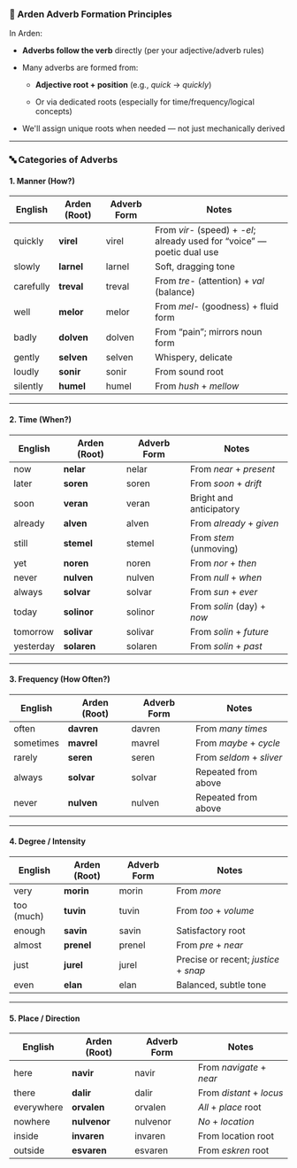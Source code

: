 
### **📘 Arden Adverb Formation Principles**

In Arden:

* **Adverbs follow the verb** directly (per your adjective/adverb rules)

* Many adverbs are formed from:

  * **Adjective root \+ position** (e.g., *quick* → *quickly*)

  * Or via dedicated roots (especially for time/frequency/logical concepts)

* We'll assign unique roots when needed — not just mechanically derived

---

### **🔤 Categories of Adverbs**

#### **1\. Manner (How?)**

| English | Arden (Root) | Adverb Form | Notes |
| ----- | ----- | ----- | ----- |
| quickly | **virel** | virel | From *vir-* (speed) \+ *\-el*; already used for “voice” — poetic dual use |
| slowly | **larnel** | larnel | Soft, dragging tone |
| carefully | **treval** | treval | From *tre-* (attention) \+ *val* (balance) |
| well | **melor** | melor | From *mel-* (goodness) \+ fluid form |
| badly | **dolven** | dolven | From “pain”; mirrors noun form |
| gently | **selven** | selven | Whispery, delicate |
| loudly | **sonir** | sonir | From sound root |
| silently | **humel** | humel | From *hush* \+ *mellow* |

---

#### **2\. Time (When?)**

| English | Arden (Root) | Adverb Form | Notes |
| ----- | ----- | ----- | ----- |
| now | **nelar** | nelar | From *near* \+ *present* |
| later | **soren** | soren | From *soon* \+ *drift* |
| soon | **veran** | veran | Bright and anticipatory |
| already | **alven** | alven | From *already* \+ *given* |
| still | **stemel** | stemel | From *stem* (unmoving) |
| yet | **noren** | noren | From *nor* \+ *then* |
| never | **nulven** | nulven | From *null* \+ *when* |
| always | **solvar** | solvar | From *sun* \+ *ever* |
| today | **solinor** | solinor | From *solin* (day) \+ *now* |
| tomorrow | **solivar** | solivar | From *solin* \+ *future* |
| yesterday | **solaren** | solaren | From *solin* \+ *past* |

---

#### **3\. Frequency (How Often?)**

| English | Arden (Root) | Adverb Form | Notes |
| ----- | ----- | ----- | ----- |
| often | **davren** | davren | From *many times* |
| sometimes | **mavrel** | mavrel | From *maybe* \+ *cycle* |
| rarely | **seren** | seren | From *seldom* \+ *sliver* |
| always | **solvar** | solvar | Repeated from above |
| never | **nulven** | nulven | Repeated from above |

---

#### **4\. Degree / Intensity**

| English | Arden (Root) | Adverb Form | Notes |
| ----- | ----- | ----- | ----- |
| very | **morin** | morin | From *more* |
| too (much) | **tuvin** | tuvin | From *too* \+ *volume* |
| enough | **savin** | savin | Satisfactory root |
| almost | **prenel** | prenel | From *pre* \+ *near* |
| just | **jurel** | jurel | Precise or recent; *justice* \+ *snap* |
| even | **elan** | elan | Balanced, subtle tone |

---

#### **5\. Place / Direction**

| English | Arden (Root) | Adverb Form | Notes |
| ----- | ----- | ----- | ----- |
| here | **navir** | navir | From *navigate* \+ *near* |
| there | **dalir** | dalir | From *distant* \+ *locus* |
| everywhere | **orvalen** | orvalen | *All* \+ *place* root |
| nowhere | **nulvenor** | nulvenor | *No* \+ *location* |
| inside | **invaren** | invaren | From location root |
| outside | **esvaren** | esvaren | From *eskren* root |

